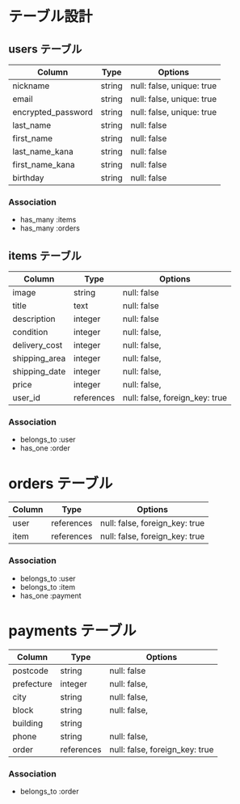# テーブル設計

## users テーブル

| Column             | Type   | Options                   |
| ------------------ | ------ | ------------------------- |
| nickname           | string | null: false, unique: true |
| email              | string | null: false, unique: true |
| encrypted_password | string | null: false, unique: true |
| last_name          | string | null: false               |
| first_name         | string | null: false               |
| last_name_kana     | string | null: false               |
| first_name_kana    | string | null: false               |
| birthday           | string | null: false               |


### Association

- has_many :items
- has_many :orders

## items テーブル

| Column        | Type       | Options                        |
| ------------- | ---------- | -----------                    |
| image         | string     | null: false                    |
| title         | text       | null: false                    |
| description   | integer    | null: false                    |
| condition     | integer    | null: false,                   |
| delivery_cost | integer    | null: false,                   |
| shipping_area | integer    | null: false,                   |
| shipping_date | integer    | null: false,                   |
| price         | integer    | null: false,                   |
| user_id       | references | null: false, foreign_key: true |

### Association

- belongs_to :user
- has_one :order

# orders テーブル

| Column | Type       | Options                        |
| ------ | ---------- | ------------------------------ |
| user   | references | null: false, foreign_key: true |
| item   | references | null: false, foreign_key: true |

### Association

- belongs_to :user
- belongs_to :item
- has_one :payment

# payments テーブル

| Column     | Type       | Options                        |
| ---------- | ---------- | ------------------------------ |
| postcode   | string     | null: false                    |
| prefecture | integer    | null: false,                   |
| city       | string     | null: false,                   |
| block      | string     | null: false,                   |
| building   | string     |                                |
| phone      | string     | null: false,                   |
| order      | references | null: false, foreign_key: true |

### Association

- belongs_to :order